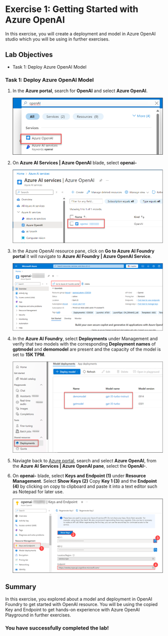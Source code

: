 # Exercise 1: Getting Started with Azure OpenAI

In this exercise, you will create a deployment and model in Azure OpenAI studio which you will be using in further exercises.

## Lab Objectives

- Task 1: Deploy Azure OpenAI Model
   
### Task 1: Deploy Azure OpenAI Model

1. In the **Azure portal**, search for **OpenAI** and select **Azure OpenAI**.

   ![](images/OpenAI-search1.png)

1. On **Azure AI Services | Azure OpenAI** blade, select **openai-<inject key="DeploymentID" enableCopy="false"/>**

   ![](images/OpenAI-service.png)

1. In the Azure OpenAI resource pane, click on **Go to Azure AI Foundry portal** it will navigate to **Azure AI Foundry | Azure OpenAI Service**.

   ![](images/EDU1.png)

1. In the **Azure AI Foundry**, select **Deployments** under Management and verify that two models with the corresponding **Deployment names** of **gptmodel** and **demomodel** are present and the capacity of the model is set to **15K TPM**.

   ![](images/OpenAI-deployments.png)

1. Naviagte back to [Azure portal](http://portal.azure.com/), search and select **Azure OpenAI**, from the **Azure AI Services | Azure OpenAI pane**, select the **OpenAI-<inject key="Deployment ID" enableCopy="false"/>**.

1. On **openai-<inject key="DeploymentID" enableCopy="false"/>** blade, select **Keys and Endpoint (1)** under **Resource Management**. Select **Show Keys (2)** Copy **Key 1 (3)** and the **Endpoint (4)** by clicking on copy to clipboard and paste it into a text editor such as Notepad for later use. 

   ![](images/openaikeys1new.png)

## Summary

In this exercise, you explored about a model and deployment in OpenAI Foundry to get started with OpenAI resource. You will be using the copied Key and Endpoint to get hands-on experience with Azure OpenAI Playground in further exercises.

### You have successfully completed the lab!
